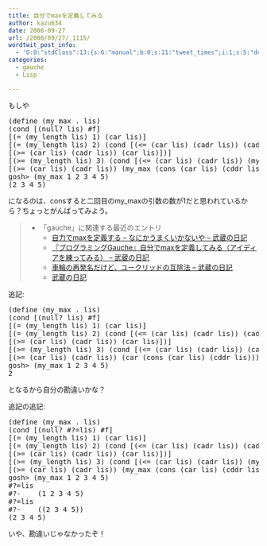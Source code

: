 ```yaml
---
title: 自分でmaxを定義してみる
author: kazu634
date: 2008-09-27
url: /2008/09/27/_1115/
wordtwit_post_info:
  - 'O:8:"stdClass":13:{s:6:"manual";b:0;s:11:"tweet_times";i:1;s:5:"delay";i:0;s:7:"enabled";i:1;s:10:"separation";s:2:"60";s:7:"version";s:3:"3.7";s:14:"tweet_template";b:0;s:6:"status";i:2;s:6:"result";a:0:{}s:13:"tweet_counter";i:2;s:13:"tweet_log_ids";a:1:{i:0;i:4307;}s:9:"hash_tags";a:0:{}s:8:"accounts";a:1:{i:0;s:7:"kazu634";}}'
categories:
  - gauche
  - Lisp

---
```

<div class="section">
<p>
    もしや
</p>
  
<pre class="syntax-highlight">
<span class="synSpecial">(</span>define <span class="synSpecial">(</span>my_max<span class="synStatement"> . </span>lis<span class="synSpecial">)</span>
<span class="synSpecial">(</span><span class="synStatement">cond</span> [<span class="synSpecial">(</span><span class="synStatement">null</span>? lis<span class="synSpecial">)</span> #f]
[<span class="synSpecial">(</span><span class="synStatement">=</span> <span class="synSpecial">(</span>my_length lis<span class="synSpecial">)</span> <span class="synConstant">1</span><span class="synSpecial">)</span> <span class="synSpecial">(</span><span class="synStatement">car</span> lis<span class="synSpecial">)</span>]
[<span class="synSpecial">(</span><span class="synStatement">=</span> <span class="synSpecial">(</span>my_length lis<span class="synSpecial">)</span> <span class="synConstant">2</span><span class="synSpecial">)</span> <span class="synSpecial">(</span><span class="synStatement">cond</span> [<span class="synSpecial">(</span><span class="synStatement">&#60;=</span> <span class="synSpecial">(</span><span class="synStatement">car</span> lis<span class="synSpecial">)</span> <span class="synSpecial">(</span><span class="synStatement">cadr</span> lis<span class="synSpecial">))</span> <span class="synSpecial">(</span><span class="synStatement">cadr</span> lis<span class="synSpecial">)</span>]
[<span class="synSpecial">(</span><span class="synStatement">&#62;=</span> <span class="synSpecial">(</span><span class="synStatement">car</span> lis<span class="synSpecial">)</span> <span class="synSpecial">(</span><span class="synStatement">cadr</span> lis<span class="synSpecial">))</span> <span class="synSpecial">(</span><span class="synStatement">car</span> lis<span class="synSpecial">)</span>]<span class="synSpecial">)</span>]
[<span class="synSpecial">(</span><span class="synStatement">&#62;=</span> <span class="synSpecial">(</span>my_length lis<span class="synSpecial">)</span> <span class="synConstant">3</span><span class="synSpecial">)</span> <span class="synSpecial">(</span><span class="synStatement">cond</span> [<span class="synSpecial">(</span><span class="synStatement">&#60;=</span> <span class="synSpecial">(</span><span class="synStatement">car</span> lis<span class="synSpecial">)</span> <span class="synSpecial">(</span><span class="synStatement">cadr</span> lis<span class="synSpecial">))</span> <span class="synSpecial">(</span>my_max <span class="synSpecial">(</span><span class="synStatement">cons</span> <span class="synSpecial">(</span><span class="synStatement">cadr</span> lis<span class="synSpecial">)</span> <span class="synSpecial">(</span><span class="synStatement">cddr</span> lis<span class="synSpecial">)))</span>]
[<span class="synSpecial">(</span><span class="synStatement">&#62;=</span> <span class="synSpecial">(</span><span class="synStatement">car</span> lis<span class="synSpecial">)</span> <span class="synSpecial">(</span><span class="synStatement">cadr</span> lis<span class="synSpecial">))</span> <span class="synSpecial">(</span>my_max <span class="synSpecial">(</span><span class="synStatement">cons</span> <span class="synSpecial">(</span><span class="synStatement">car</span> lis<span class="synSpecial">)</span> <span class="synSpecial">(</span><span class="synStatement">cddr</span> lis<span class="synSpecial">)))</span>]<span class="synSpecial">)</span>]<span class="synSpecial">))</span>
gosh&#62; <span class="synSpecial">(</span>my_max <span class="synConstant">1</span> <span class="synConstant">2</span> <span class="synConstant">3</span> <span class="synConstant">4</span> <span class="synConstant">5</span><span class="synSpecial">)</span>
<span class="synSpecial">(</span><span class="synConstant">2</span> <span class="synConstant">3</span> <span class="synConstant">4</span> <span class="synConstant">5</span><span class="synSpecial">)</span>
</pre>
  
<p>
    になるのは、consすると二回目のmy_maxの引数の数が1だと思われているから？ちょっとがんばってみよう。
</p>
  
<blockquote>
<ul>
<li>
        「gauche」に関連する最近のエントリ <ul>
<li>
<a href="http://d.hatena.ne.jp/sirocco634/20080924/1222268296" onclick="__gaTracker('send', 'event', 'outbound-article', 'http://d.hatena.ne.jp/sirocco634/20080924/1222268296', ' 自力でmaxを定義する &#8211; なにかうまくいかないや &#8211; 武蔵の日記');" target="_blank"> 自力でmaxを定義する &#8211; なにかうまくいかないや &#8211; 武蔵の日記</a>
</li>
<li>
<a href="http://d.hatena.ne.jp/sirocco634/20080923/1222179326" onclick="__gaTracker('send', 'event', 'outbound-article', 'http://d.hatena.ne.jp/sirocco634/20080923/1222179326', ' 『プログラミングGauche』自分でmaxを定義してみる（アイディアを練ってみる） &#8211; 武蔵の日記');" target="_blank"> 『プログラミングGauche』自分でmaxを定義してみる（アイディアを練ってみる） &#8211; 武蔵の日記</a>
</li>
<li>
<a href="http://d.hatena.ne.jp/sirocco634/20080921/1221983678" onclick="__gaTracker('send', 'event', 'outbound-article', 'http://d.hatena.ne.jp/sirocco634/20080921/1221983678', ' 車輪の再発名だけど、ユークリッドの互除法 &#8211; 武蔵の日記');" target="_blank"> 車輪の再発名だけど、ユークリッドの互除法 &#8211; 武蔵の日記</a>
</li>
<li>
<a href="http://d.hatena.ne.jp/sirocco634/20080915/4062138271" onclick="__gaTracker('send', 'event', 'outbound-article', 'http://d.hatena.ne.jp/sirocco634/20080915/4062138271', '武蔵の日記');" target="_blank">武蔵の日記</a>
</li>
</ul>
</li>
</ul>
</blockquote>
  
<p>
    追記:
</p>
  
<pre class="syntax-highlight">
<span class="synSpecial">(</span>define <span class="synSpecial">(</span>my_max<span class="synStatement"> . </span>lis<span class="synSpecial">)</span>
<span class="synSpecial">(</span><span class="synStatement">cond</span> [<span class="synSpecial">(</span><span class="synStatement">null</span>? lis<span class="synSpecial">)</span> #f]
[<span class="synSpecial">(</span><span class="synStatement">=</span> <span class="synSpecial">(</span>my_length lis<span class="synSpecial">)</span> <span class="synConstant">1</span><span class="synSpecial">)</span> <span class="synSpecial">(</span><span class="synStatement">car</span> lis<span class="synSpecial">)</span>]
[<span class="synSpecial">(</span><span class="synStatement">=</span> <span class="synSpecial">(</span>my_length lis<span class="synSpecial">)</span> <span class="synConstant">2</span><span class="synSpecial">)</span> <span class="synSpecial">(</span><span class="synStatement">cond</span> [<span class="synSpecial">(</span><span class="synStatement">&#60;=</span> <span class="synSpecial">(</span><span class="synStatement">car</span> lis<span class="synSpecial">)</span> <span class="synSpecial">(</span><span class="synStatement">cadr</span> lis<span class="synSpecial">))</span> <span class="synSpecial">(</span><span class="synStatement">cadr</span> lis<span class="synSpecial">)</span>]
[<span class="synSpecial">(</span><span class="synStatement">&#62;=</span> <span class="synSpecial">(</span><span class="synStatement">car</span> lis<span class="synSpecial">)</span> <span class="synSpecial">(</span><span class="synStatement">cadr</span> lis<span class="synSpecial">))</span> <span class="synSpecial">(</span><span class="synStatement">car</span> lis<span class="synSpecial">)</span>]<span class="synSpecial">)</span>]
[<span class="synSpecial">(</span><span class="synStatement">&#62;=</span> <span class="synSpecial">(</span>my_length lis<span class="synSpecial">)</span> <span class="synConstant">3</span><span class="synSpecial">)</span> <span class="synSpecial">(</span><span class="synStatement">cond</span> [<span class="synSpecial">(</span><span class="synStatement">&#60;=</span> <span class="synSpecial">(</span><span class="synStatement">car</span> lis<span class="synSpecial">)</span> <span class="synSpecial">(</span><span class="synStatement">cadr</span> lis<span class="synSpecial">))</span> <span class="synSpecial">(</span><span class="synStatement">car</span> <span class="synSpecial">(</span><span class="synStatement">cons</span> <span class="synSpecial">(</span><span class="synStatement">cadr</span> lis<span class="synSpecial">)</span> <span class="synSpecial">(</span><span class="synStatement">cddr</span> lis<span class="synSpecial">)))</span>]
[<span class="synSpecial">(</span><span class="synStatement">&#62;=</span> <span class="synSpecial">(</span><span class="synStatement">car</span> lis<span class="synSpecial">)</span> <span class="synSpecial">(</span><span class="synStatement">cadr</span> lis<span class="synSpecial">))</span> <span class="synSpecial">(</span><span class="synStatement">car</span> <span class="synSpecial">(</span><span class="synStatement">cons</span> <span class="synSpecial">(</span><span class="synStatement">car</span> lis<span class="synSpecial">)</span> <span class="synSpecial">(</span><span class="synStatement">cddr</span> lis<span class="synSpecial">)))</span>]<span class="synSpecial">)</span>]<span class="synSpecial">))</span>
gosh&#62; <span class="synSpecial">(</span>my_max <span class="synConstant">1</span> <span class="synConstant">2</span> <span class="synConstant">3</span> <span class="synConstant">4</span> <span class="synConstant">5</span><span class="synSpecial">)</span>
<span class="synConstant">2</span>
</pre>
  
<p>
    となるから自分の勘違いかな？
</p>
  
<p>
    追記の追記:
</p>
  
<pre class="syntax-highlight">
<span class="synSpecial">(</span>define <span class="synSpecial">(</span>my_max<span class="synStatement"> . </span>lis<span class="synSpecial">)</span>
<span class="synSpecial">(</span><span class="synStatement">cond</span> [<span class="synSpecial">(</span><span class="synStatement">null</span>? #?=lis<span class="synSpecial">)</span> #f]
[<span class="synSpecial">(</span><span class="synStatement">=</span> <span class="synSpecial">(</span>my_length lis<span class="synSpecial">)</span> <span class="synConstant">1</span><span class="synSpecial">)</span> <span class="synSpecial">(</span><span class="synStatement">car</span> lis<span class="synSpecial">)</span>]
[<span class="synSpecial">(</span><span class="synStatement">=</span> <span class="synSpecial">(</span>my_length lis<span class="synSpecial">)</span> <span class="synConstant">2</span><span class="synSpecial">)</span> <span class="synSpecial">(</span><span class="synStatement">cond</span> [<span class="synSpecial">(</span><span class="synStatement">&#60;=</span> <span class="synSpecial">(</span><span class="synStatement">car</span> lis<span class="synSpecial">)</span> <span class="synSpecial">(</span><span class="synStatement">cadr</span> lis<span class="synSpecial">))</span> <span class="synSpecial">(</span><span class="synStatement">cadr</span> lis<span class="synSpecial">)</span>]
[<span class="synSpecial">(</span><span class="synStatement">&#62;=</span> <span class="synSpecial">(</span><span class="synStatement">car</span> lis<span class="synSpecial">)</span> <span class="synSpecial">(</span><span class="synStatement">cadr</span> lis<span class="synSpecial">))</span> <span class="synSpecial">(</span><span class="synStatement">car</span> lis<span class="synSpecial">)</span>]<span class="synSpecial">)</span>]
[<span class="synSpecial">(</span><span class="synStatement">&#62;=</span> <span class="synSpecial">(</span>my_length lis<span class="synSpecial">)</span> <span class="synConstant">3</span><span class="synSpecial">)</span> <span class="synSpecial">(</span><span class="synStatement">cond</span> [<span class="synSpecial">(</span><span class="synStatement">&#60;=</span> <span class="synSpecial">(</span><span class="synStatement">car</span> lis<span class="synSpecial">)</span> <span class="synSpecial">(</span><span class="synStatement">cadr</span> lis<span class="synSpecial">))</span> <span class="synSpecial">(</span>my_max <span class="synSpecial">(</span><span class="synStatement">cons</span> <span class="synSpecial">(</span><span class="synStatement">cadr</span> lis<span class="synSpecial">)</span> <span class="synSpecial">(</span><span class="synStatement">cddr</span> lis<span class="synSpecial">)))</span>]
[<span class="synSpecial">(</span><span class="synStatement">&#62;=</span> <span class="synSpecial">(</span><span class="synStatement">car</span> lis<span class="synSpecial">)</span> <span class="synSpecial">(</span><span class="synStatement">cadr</span> lis<span class="synSpecial">))</span> <span class="synSpecial">(</span>my_max <span class="synSpecial">(</span><span class="synStatement">cons</span> <span class="synSpecial">(</span><span class="synStatement">car</span> lis<span class="synSpecial">)</span> <span class="synSpecial">(</span><span class="synStatement">cddr</span> lis<span class="synSpecial">)))</span>]<span class="synSpecial">)</span>]<span class="synSpecial">))</span>
gosh&#62; <span class="synSpecial">(</span>my_max <span class="synConstant">1</span> <span class="synConstant">2</span> <span class="synConstant">3</span> <span class="synConstant">4</span> <span class="synConstant">5</span><span class="synSpecial">)</span>
#?=lis
#?<span class="synStatement">-</span>    <span class="synSpecial">(</span><span class="synConstant">1</span> <span class="synConstant">2</span> <span class="synConstant">3</span> <span class="synConstant">4</span> <span class="synConstant">5</span><span class="synSpecial">)</span>
#?=lis
#?<span class="synStatement">-</span>    <span class="synSpecial">((</span><span class="synConstant">2</span> <span class="synConstant">3</span> <span class="synConstant">4</span> <span class="synConstant">5</span><span class="synSpecial">))</span>
<span class="synSpecial">(</span><span class="synConstant">2</span> <span class="synConstant">3</span> <span class="synConstant">4</span> <span class="synConstant">5</span><span class="synSpecial">)</span>
</pre>
  
<p>
    いや、勘違いじゃなかったぞ！
</p>
</div>